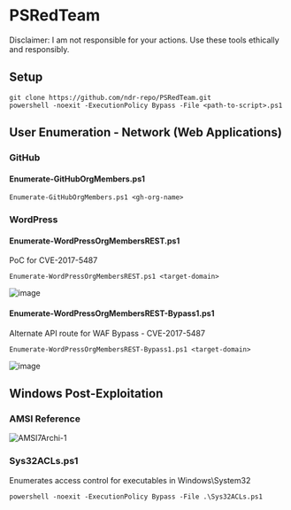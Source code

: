 # PSRedTeam
Disclaimer: I am not responsible for your actions. Use these tools ethically and responsibly.

## Setup
```
git clone https://github.com/ndr-repo/PSRedTeam.git
powershell -noexit -ExecutionPolicy Bypass -File <path-to-script>.ps1
```
## User Enumeration - Network (Web Applications)
### GitHub
#### Enumerate-GitHubOrgMembers.ps1
```
Enumerate-GitHubOrgMembers.ps1 <gh-org-name>
```
### WordPress
#### Enumerate-WordPressOrgMembersREST.ps1
PoC for CVE-2017-5487
```
Enumerate-WordPressOrgMembersREST.ps1 <target-domain>
```
![image](https://github.com/user-attachments/assets/9598bbf8-74a5-4e6b-b5df-4789d59d9ae9)
#### Enumerate-WordPressOrgMembersREST-Bypass1.ps1
Alternate API route for WAF Bypass - CVE-2017-5487
```
Enumerate-WordPressOrgMembersREST-Bypass1.ps1 <target-domain>
```

![image](https://github.com/user-attachments/assets/a560e447-9dc0-40a9-a041-02bcfe7b0faa)

## Windows Post-Exploitation
### AMSI Reference
![AMSI7Archi-1](https://github.com/user-attachments/assets/fc9df6ac-7ad8-47a9-ad21-fb33836ed406)
### Sys32ACLs.ps1
Enumerates access control for executables in Windows\System32
```
powershell -noexit -ExecutionPolicy Bypass -File .\Sys32ACLs.ps1
```

